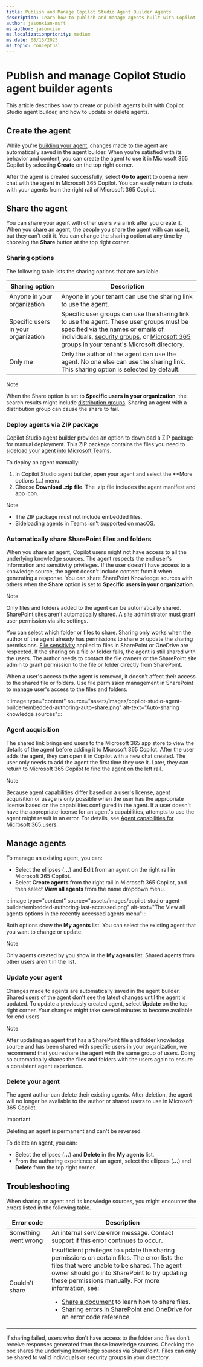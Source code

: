 ```yaml
---
title: Publish and Manage Copilot Studio Agent Builder Agents
description: Learn how to publish and manage agents built with Copilot Studio agent builder.
author: jasonxian-msft
ms.author: jasonxian
ms.localizationpriority: medium
ms.date: 08/15/2025
ms.topic: conceptual
---
```


# Publish and manage Copilot Studio agent builder agents

This article describes how to create or publish agents built with Copilot Studio agent builder, and how to update or delete agents.

## Create the agent

While you're [building your agent](copilot-studio-agent-builder.md), changes made to the agent are automatically saved in the agent builder. When you're satisfied with its behavior and content, you can create the agent to use it in Microsoft 365 Copilot by selecting **Create** on the top right corner.

After the agent is created successfully, select **Go to agent** to open a new chat with the agent in Microsoft 365 Copilot. You can easily return to chats with your agents from the right rail of Microsoft 365 Copilot.

## Share the agent

You can share your agent with other users via a link after you create it. When you share an agent, the people you share the agent with can use it, but they can't edit it. You can change the sharing option at any time by choosing the **Share** button at the top right corner.

### Sharing options

The following table lists the sharing options that are available.

| Sharing option                                          | Description |
| ------------------------------------------------------- | ----------- |
| Anyone in your organization                             | Anyone in your tenant can use the sharing link to use the agent. |
| Specific users in your organization | Specific user groups can use the sharing link to use the agent. These user groups must be specified via the names or emails of individuals, [security groups](/microsoft-365/admin/create-groups/compare-groups#security-groups), or [Microsoft 365 groups](/microsoft-365/admin/create-groups/compare-groups#microsoft-365-groups) in your tenant's Microsoft directory. |
| Only me                                                 | Only the author of the agent can use the agent. No one else can use the sharing link. This sharing option is selected by default. |

> [!NOTE]
> When the Share option is set to **Specific users in your organization**, the search results might include [distribution groups](/microsoft-365/admin/create-groups/compare-groups#microsoft-365-groups). Sharing an agent with a distribution group can cause the share to fail.

### Deploy agents via ZIP package

Copilot Studio agent builder provides an option to download a ZIP package for manual deployment. This ZIP package contains the files you need to [sideload your agent into Microsoft Teams](/microsoftteams/platform/concepts/deploy-and-publish/apps-upload).

To deploy an agent manually:

1. In Copilot Studio agent builder, open your agent and select the **More options (...) menu.
2. Choose **Download .zip file**. The .zip file includes the agent manifest and app icon.

> [!NOTE]
> - The ZIP package must not include embedded files.
> - Sideloading agents in Teams isn't supported on macOS.

### Automatically share SharePoint files and folders

When you share an agent, Copilot users might not have access to all the underlying knowledge sources. The agent respects the end user's information and sensitivity privileges. If the user doesn't have access to a knowledge source, the agent doesn't include content from it when generating a response. You can share SharePoint Knowledge sources with others when the **Share** option is set to **Specific users in your organization**.

> [!NOTE]
> Only files and folders added to the agent can be automatically shared. SharePoint sites aren't automatically shared. A site administrator must grant user permission via site settings.

You can select which folder or files to share. Sharing only works when the author of the agent already has permissions to share or update the sharing permissions. [File sensitivity](/purview/sensitivity-labels) applied to files in SharePoint or OneDrive are respected. If the sharing on a file or folder fails, the agent is still shared with the users. The author needs to contact the file owners or the SharePoint site admin to grant permission to the file or folder directly from SharePoint.

When a user's access to the agent is removed, it doesn't affect their access to the shared file or folders. Use file permission management in SharePoint to manage user's access to the files and folders.

:::image type="content" source="assets/images/copilot-studio-agent-builder/embedded-authoring-auto-share.png" alt-text="Auto-sharing knowledge sources":::

### Agent acquisition

The shared link brings end users to the Microsoft 365 app store to view the details of the agent before adding it to Microsoft 365 Copilot. After the user adds the agent, they can open it in Copilot with a new chat created. The user only needs to add the agent the first time they use it. Later, they can return to Microsoft 365 Copilot to find the agent on the left rail.

> [!NOTE]
> Because agent capabilities differ based on a user's license, agent acquisition or usage is only possible when the user has the appropriate license based on the capabilities configured in the agent. If a user doesn't have the appropriate license for an agent's capabilities, attempts to use the agent might result in an error. For details, see [Agent capabilities for Microsoft 365 users](/microsoft-365-copilot/extensibility/prerequisites#agent-capabilities-for-microsoft-365-users).

## Manage agents

To manage an existing agent, you can:

- Select the ellipses (**...**) and **Edit** from an agent on the right rail in Microsoft 365 Copilot.
- Select **Create agents** from the right rail in Microsoft 365 Copilot, and then select **View all agents** from the name dropdown menu.

:::image type="content" source="assets/images/copilot-studio-agent-builder/embedded-authoring-last-accessed.png" alt-text="The View all agents options in the recently accessed agents menu":::

Both options show the **My agents** list. You can select the existing agent that you want to change or update.

> [!NOTE]
> Only agents created by you show in the **My agents** list. Shared agents from other users aren't in the list.

### Update your agent

Changes made to agents are automatically saved in the agent builder. Shared users of the agent don't see the latest changes until the agent is updated. To update a previously created agent, select **Update** on the top right corner. Your changes might take several minutes to become available for end users.

> [!NOTE]
> After updating an agent that has a SharePoint file and folder knowledge source and has been shared with specific users in your organization, we recommend that you reshare the agent with the same group of users. Doing so automatically shares the files and folders with the users again to ensure a consistent agent experience.

### Delete your agent

The agent author can delete their existing agents. After deletion, the agent will no longer be available to the author or shared users to use in Microsoft 365 Copilot.

>[!IMPORTANT]
> Deleting an agent is permanent and can't be reversed.

To delete an agent, you can:

- Select the ellipses (**...**) and **Delete** in the **My agents** list.
- From the authoring experience of an agent, select the ellipses (**...**) and **Delete** from the top right corner.

## Troubleshooting

When sharing an agent and its knowledge sources, you might encounter the errors listed in the following table.

<!-- markdownlint-disable MD033 -->
| Error code           | Description |
| -------------------- | ----------- |
| Something went wrong | An internal service error message. Contact support if this error continues to occur. |
| Couldn't share       | Insufficient privileges to update the sharing permissions on certain files. The error lists the files that were unable to be shared. The agent owner should go into SharePoint to try updating these permissions manually. For more information, see: <ul><li>[Share a document](https://support.microsoft.com/office/share-a-document-using-sharepoint-or-onedrive-807de6cf-1ece-41b9-a2b3-250d9a48f1e8) to learn how to share files.</li><li>[Sharing errors in SharePoint and OneDrive](/sharepoint/sharepoint-onedrive-error-message) for an error code reference.</li></ul> |
<!-- markdownlint-enable MD033 -->

If sharing failed, users who don't have access to the folder and files don't receive responses generated from those knowledge sources. Checking the box shares the underlying knowledge sources via SharePoint. Files can only be shared to valid individuals or security groups in your directory.
